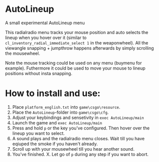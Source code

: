 # AutoLineup
A small experimental AutoLineup menu

This radialradio menu tracks your mouse position and auto selects the lineup when you hover over it (similar to ```cl_inventory_radial_immediate_select 1``` in the weaponwheel).
All the viewangle snapping + jumpthrow happens afterwards by simply scrolling the mousewheel.

Note the mouse tracking could be used on any menu (buymenu for example). Futhermore it could be used to move your mouse to lineup positions without insta snapping.


# How to install and use:

1. Place ```platform_english.txt``` into ```game\csgo\resource```.
2. Place the ```AutoLineup```-folder into ```game\csgo\cfg```.
3. Adjust your keybindings and sensetivity in ```exec AutoLineup/main```
4. Launch the game and ```exec AutoLineup/main```
5. Press and hold ```p``` or the key you've configured. Then hover over the lineup you want to select.
6. A sound plays and the radialradio menu closes. Wait till you have eqiuped the smoke if you haven't already.
7. Scroll up with your mousewheel till you hear another sound.
8. You've finished.
X. Let go of ```p``` during any step if you want to abort.
